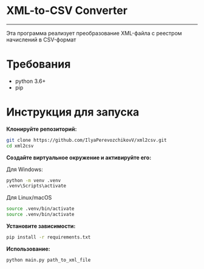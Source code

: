 # XML-to-CSV Converter
___________________________________________________________________________________
Эта программа реализует преобразование XML-файла с реестром начислений в CSV-формат

# Требования
- python 3.6+
- pip

# Инструкция для запуска

  **Клонируйте репозиторий:**
```bash  
git clone https://github.com/IlyaPerevozchikovV/xml2csv.git
cd xml2csv
```
  **Создайте виртуальное окружение и активируйте его:**

Для Windows:
```bash
python -m venv .venv
.venv\Scripts\activate
```
Для Linux/macOS
```bash      
source .venv/bin/activate
source .venv/bin/activate
```
  **Установите зависимости:**
  ```bash
pip install -r requirements.txt
```
  **Использование:**
  ```bash
python main.py path_to_xml_file
```
